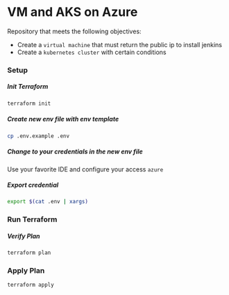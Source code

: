 # VM and AKS on Azure

Repository that meets the following objectives:

- Create a `virtual machine` that must return the public ip to install jenkins
- Create a `kubernetes cluster` with certain conditions

### Setup

##### Init Terraform

```bash
terraform init
```

##### Create new env file with env template

```bash
cp .env.example .env
```

##### Change to your credentials in the new env file

Use your favorite IDE and configure your access `azure`

##### Export credential

```bash
export $(cat .env | xargs)
```

### Run Terraform

##### Verify Plan

```bash
terraform plan
```

### Apply Plan

```bash
terraform apply
```
